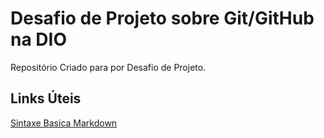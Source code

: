 # Desafio de Projeto sobre Git/GitHub na DIO
Repositório Criado para por Desafio de Projeto.

## Links Úteis
 [Sintaxe Basica Markdown](https://www.markdownguide.org/)
